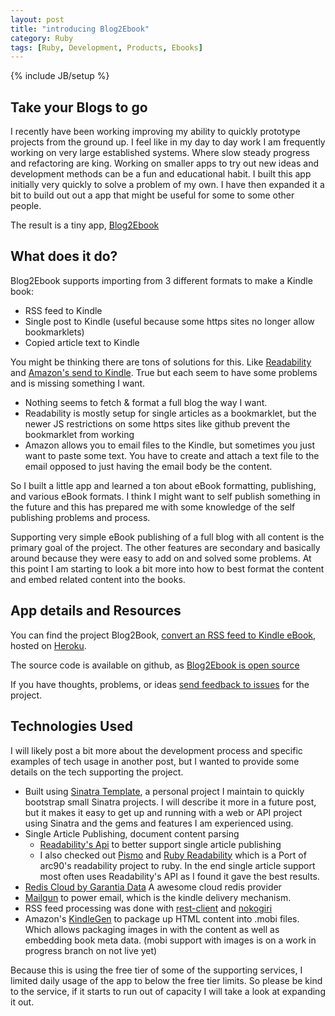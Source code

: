 ```yaml
---
layout: post
title: "introducing Blog2Ebook"
category: Ruby
tags: [Ruby, Development, Products, Ebooks]
---
```

{% include JB/setup %}

## Take your Blogs to go

I recently have been working improving my ability to quickly prototype projects from the ground up. I feel like in my day to day work I am frequently working on very large established systems. Where slow steady progress and refactoring are king. Working on smaller apps to try out new ideas and development methods can be a fun and educational habit. I built this app initially very quickly to solve a problem of my own. I have then expanded it a bit to build out out a app that might be useful for some to some other people.

The result is a tiny app, [Blog2Ebook](http://blog2ebook.herokuapp.com/)

## What does it do?

Blog2Ebook supports importing from 3 different formats to make a Kindle book:

* RSS feed to Kindle
* Single post to Kindle (useful because some https sites no longer allow bookmarklets)
* Copied article text to Kindle

You might be thinking there are tons of solutions for this. Like [Readability](http://www.readability.com/) and [Amazon's send to Kindle](http://www.amazon.com/gp/sendtokindle). True but each seem to have some problems and is missing something I want. 

* Nothing seems to fetch & format a full blog the way I want.
* Readability is mostly setup for single articles as a bookmarklet, but the newer JS restrictions on some https sites like github prevent the bookmarklet from working
* Amazon allows you to email files to the Kindle, but sometimes you just want to paste some text. You have to create and attach a text file to the email opposed to just having the email body be the content.

So I built a little app and learned a ton about eBook formatting, publishing, and various eBook formats. I think I might want to self publish something in the future and this has prepared me with some knowledge of the self publishing problems and process.

Supporting very simple eBook publishing of a full blog with all content is the primary goal of the project. The other features are secondary and basically around because they were easy to add on and solved some problems. At this point I am starting to look a bit more into how to best format the content and embed related content into the books.

## App details and Resources

You can find the project Blog2Book, [convert an RSS feed to Kindle eBook](http://blog2ebook.herokuapp.com/), hosted on [Heroku](http://heroku.com).

The source code is available on github, as [Blog2Ebook is open source](https://github.com/danmayer/blog2ebook)

If you have thoughts, problems, or ideas [send feedback to issues](https://github.com/danmayer/blog2ebook/issues) for the project.

## Technologies Used

I will likely post a bit more about the development process and specific examples of tech usage in another post, but I wanted to provide some details on the tech supporting the project.

* Built using [Sinatra Template](https://github.com/danmayer/sinatra_template), a personal project I maintain to quickly bootstrap small Sinatra projects. I will describe it more in a future post, but it makes it easy to get up and running with a web or API project using Sinatra and the gems and features I am experienced using.
* Single Article Publishing, document content parsing
  * [Readability's Api](http://www.readability.com/) to better support single article publishing
  * I also checked out [Pismo](https://github.com/peterc/pismo) and [Ruby Readability](https://github.com/cantino/ruby-readability) which is a Port of arc90's readability project to ruby. In the end single article support most often uses Readability's API as I found it gave the best results.
* [Redis Cloud by Garantia Data](http://redis-cloud.com) A awesome cloud redis provider
* [Mailgun](http://www.mailgun.com/) to power email, which is the kindle delivery mechanism.
* RSS feed processing was done with [rest-client](https://github.com/rest-client/rest-client) and [nokogiri](http://nokogiri.org/)
* Amazon's [KindleGen](http://www.amazon.com/gp/feature.html?ie=UTF8&docId=1000765211) to package up HTML content into .mobi files. Which allows packaging images in with the content as well as embedding book meta data. (mobi support with images is on a work in progress branch on not live yet)

Because this is using the free tier of some of the supporting services, I limited daily usage of the app to below the free tier limits. So please be kind to the service, if it starts to run out of capacity I will take a look at expanding it out.